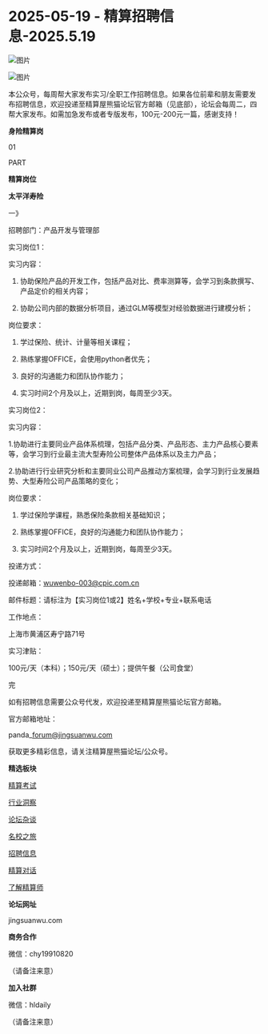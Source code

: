 # 2025-05-19 - 精算招聘信息-2025.5.19

![图片](https://mmbiz.qpic.cn/mmbiz_jpg/PVTr5cqOmdsiaicIRGthO3IhpdkibrFUWVU1xAtP9ZY24c0vAhCVJo55thjfrfia19NvibyVvich2UW9I8vGCty5LxNw/640?wx_fmt=jpeg&tp=webp&wxfrom=5&wx_lazy=1)

![图片](https://mmbiz.qpic.cn/mmbiz_png/7QRTvkK2qC63c02mKcsfAaJ8sNcicTvg22UkHHibvKiasFS9FS6E4FeV0Dibe7as7h4tm8p7EfNfI06adlGbL2icYjw/640?wx_fmt=png&tp=webp&wxfrom=5&wx_lazy=1)

本公众号，每周帮大家发布实习/全职工作招聘信息。如果各位前辈和朋友需要发布招聘信息，欢迎投递至精算屋熊猫论坛官方邮箱（见底部），论坛会每周二，四帮大家发布。如需加急发布或者专版发布，100元-200元一篇，感谢支持！

**身险精算岗**

01

PART

**精算岗位**

****太平洋寿险****

一》

招聘部门：产品开发与管理部

实习岗位1：

实习内容：

1. 协助保险产品的开发工作，包括产品对比、费率测算等，会学习到条款撰写、产品定价的相关内容；

2. 协助公司内部的数据分析项目，通过GLM等模型对经验数据进行建模分析；

岗位要求：

1. 学过保险、统计、计量等相关课程；

2. 熟练掌握OFFICE，会使用python者优先；

3. 良好的沟通能力和团队协作能力；

4. 实习时间2个月及以上，近期到岗，每周至少3天。

实习岗位2：

实习内容：

1.协助进行主要同业产品体系梳理，包括产品分类、产品形态、主力产品核心要素等，会学习到行业最主流大型寿险公司整体产品体系以及主力产品；

2.协助进行行业研究分析和主要同业公司产品推动方案梳理，会学习到行业发展趋势、大型寿险公司产品策略的变化；

岗位要求：

1. 学过保险学课程，熟悉保险条款相关基础知识；

2. 熟练掌握OFFICE，良好的沟通能力和团队协作能力；

3. 实习时间2个月及以上，近期到岗，每周至少3天。

投递方式：

投递邮箱：wuwenbo-003@cpic.com.cn

邮件标题：请标注为【实习岗位1或2】姓名+学校+专业+联系电话

工作地点：

上海市黄浦区寿宁路71号

实习津贴：

100元/天（本科）；150元/天（硕士）；提供午餐（公司食堂）


完

如有招聘信息需要公众号代发，欢迎投递至精算屋熊猫论坛官方邮箱。

官方邮箱地址：

panda\_forum@jingsuanwu.com

获取更多精彩信息，请关注精算屋熊猫论坛/公众号。

**精选板块**

[精算考试](https://mp.weixin.qq.com/mp/appmsgalbum?__biz=Mzg5NzkwMTMzMA==&action=getalbum&album_id=2804960172988448769#wechat_redirect)

[行业洞察](https://mp.weixin.qq.com/mp/appmsgalbum?__biz=Mzg5NzkwMTMzMA==&action=getalbum&album_id=2804965799378829313#wechat_redirect)

[论坛杂谈](https://mp.weixin.qq.com/mp/appmsgalbum?__biz=Mzg5NzkwMTMzMA==&action=getalbum&album_id=2804979947286315009#wechat_redirect)

[名校之旅](https://mp.weixin.qq.com/mp/appmsgalbum?__biz=Mzg5NzkwMTMzMA==&action=getalbum&album_id=2804975288236654595#wechat_redirect)

[招聘信息](https://mp.weixin.qq.com/mp/appmsgalbum?__biz=Mzg5NzkwMTMzMA==&action=getalbum&album_id=2809916434738069507#wechat_redirect)

[精算对话](https://mp.weixin.qq.com/mp/appmsgalbum?__biz=Mzg5NzkwMTMzMA==&action=getalbum&album_id=3028246288796221446#wechat_redirect)

[了解精算师](https://mp.weixin.qq.com/mp/appmsgalbum?__biz=Mzg5NzkwMTMzMA==&action=getalbum&album_id=2804971247444180995#wechat_redirect)

**论坛网址**

jingsuanwu.com

**商务合作**

微信：chy19910820

（请备注来意）

**加入社群**

微信：hldaily

（请备注来意）